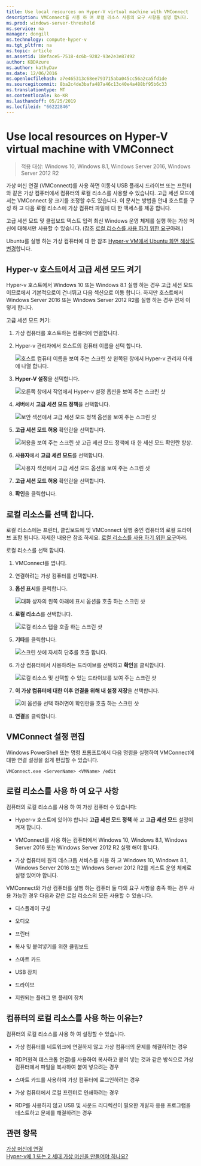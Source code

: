 ```yaml
---
title: Use local resources on Hyper-V virtual machine with VMConnect
description: VMConnect를 사용 하 여 로컬 리소스 사용의 요구 사항을 설명 합니다.
ms.prod: windows-server-threshold
ms.service: na
manager: dongill
ms.technology: compute-hyper-v
ms.tgt_pltfrm: na
ms.topic: article
ms.assetid: 18eface5-7518-4c6b-9282-93e2e3e87492
author: KBDAzure
ms.author: kathyDav
ms.date: 12/06/2016
ms.openlocfilehash: a7e465313c68ee793715aba045cc56a2ca5fd1de
ms.sourcegitcommit: 8ba2c4de3bafa487a46c13c40e4a488bf95b6c33
ms.translationtype: MT
ms.contentlocale: ko-KR
ms.lasthandoff: 05/25/2019
ms.locfileid: "66222846"
---
```

# <a name="use-local-resources-on-hyper-v-virtual-machine-with-vmconnect"></a>Use local resources on Hyper-V virtual machine with VMConnect

>적용 대상: Windows 10, Windows 8.1, Windows Server 2016, Windows Server 2012 R2

가상 머신 연결 (VMConnect)를 사용 하면 이동식 USB 플래시 드라이브 또는 프린터와 같은 가상 컴퓨터에서 컴퓨터의 로컬 리소스를 사용할 수 있습니다. 고급 세션 모드에서는 VMConnect 창 크기를 조정할 수도 있습니다. 이 문서는 방법을 안내 호스트를 구성 하 고 다음 로컬 리소스에 가상 컴퓨터 파일에 대 한 액세스를 제공 합니다.

고급 세션 모드 및 클립보드 텍스트 입력 최신 Windows 운영 체제를 실행 하는 가상 머신에 대해서만 사용할 수 있습니다. \(참조 [로컬 리소스를 사용 하기 위한 요구](#requirements-for-using-local-resources)아래.\) 

Ubuntu를 실행 하는 가상 컴퓨터에 대 한 참조 [Hyper-v VM에서 Ubuntu 화면 해상도 변경](https://blogs.msdn.microsoft.com/virtual_pc_guy/2014/09/19/changing-ubuntu-screen-resolution-in-a-hyper-v-vm/)합니다. 
  
## <a name="turn-on-enhanced-session-mode-on-a-hyper-v-host"></a>Hyper-v 호스트에서 고급 세션 모드 켜기  
Hyper-v 호스트에서 Windows 10 또는 Windows 8.1 실행 하는 경우 고급 세션 모드 이므로에서 기본적으로이 건너뛰고 다음 섹션으로 이동 합니다. 하지만 호스트에서 Windows Server 2016 또는 Windows Server 2012 R2를 실행 하는 경우 먼저 이렇게 합니다. 
  
고급 세션 모드 켜기:

1.  가상 컴퓨터를 호스트하는 컴퓨터에 연결합니다.  
  
2.  Hyper-v 관리자에서 호스트의 컴퓨터 이름을 선택 합니다.  
  
    ![호스트 컴퓨터 이름을 보여 주는 스크린 샷 왼쪽된 창에서 Hyper-v 관리자 아래에 나열 합니다.](media/Hyper-V-HyperVManager-HostNameSelected.png)  
  
3.  **Hyper-V 설정**을 선택합니다.  
  
    ![오른쪽 창에서 작업에서 Hyper-v 설정 옵션을 보여 주는 스크린 샷](media/HyperV-ActionsHyperVSettings.png)  
  
4.  **서버**에서 **고급 세션 모드 정책**을 선택합니다.  
  
    ![보안 섹션에서 고급 세션 모드 정책 옵션을 보여 주는 스크린 샷](media/Hyper-V-Settings-ServerEnhancedSessionModePolicy.png)  
  
5.  **고급 세션 모드 허용** 확인란을 선택합니다.  
  
    ![허용을 보여 주는 스크린 샷 고급 세션 모드 정책에 대 한 세션 모드 확인란 향상.](media/Hyper-V-Settings-EnhancedSessionModePolicyCheckBox.png)  
  
6.  **사용자**에서 **고급 세션 모드**를 선택합니다.  
  
    ![사용자 섹션에서 고급 세션 모드 옵션을 보여 주는 스크린 샷 ](media/Hyper-V-Settings-UserEnhancedSessionMode.png)  
  
7.  **고급 세션 모드 허용** 확인란을 선택합니다.  
  
8.  **확인**을 클릭합니다.  
  
## <a name="choose-a-local-resource"></a>로컬 리소스를 선택 합니다.

로컬 리소스에는 프린터, 클립보드에 및 VMConnect 실행 중인 컴퓨터의 로컬 드라이브 포함 됩니다. 자세한 내용은 참조 하세요. [로컬 리소스를 사용 하기 위한 요구](#requirements-for-using-local-resources)아래.  
  
로컬 리소스를 선택 합니다.
  
1.  VMConnect를 엽니다.  
  
2.  연결하려는 가상 컴퓨터를 선택합니다.  
  
3.  **옵션 표시**를 클릭합니다.  
  
    ![대화 상자의 왼쪽 아래에 표시 옵션을 호출 하는 스크린 샷](media/HyperV-VMConnect-DisplayConfig.png)  
  
4.  **로컬 리소스**를 선택합니다.  
  
    ![로컬 리소스 탭을 호출 하는 스크린 샷](media/HyperV-VMConnect-DisplayConfig-LocalResources.png)  
  
5.  **기타**를 클릭합니다.  
  
    ![스크린 샷에 자세히 단추를 호출 합니다.](media/HyperV-VMConnect-DisplayConfig-LocalResourcesMore.png)  
  
6.  가상 컴퓨터에서 사용하려는 드라이브를 선택하고 **확인**을 클릭합니다.  
  
    ![로컬 리소스 및 선택할 수 있는 드라이브를 보여 주는 스크린 샷](media/HyperV-VMConnect-Settings-LocalResourcesDrives.png)  
  
7.  **이 가상 컴퓨터에 대한 이후 연결을 위해 내 설정 저장**을 선택합니다.  
  
    ![이 옵션을 선택 하려면이 확인란을 호출 하는 스크린 샷](media/HyperV-VMConnect-SaveSettings.png)  
  
8.  **연결**을 클릭합니다.  
  
## <a name="edit-vmconnect-settings"></a>VMConnect 설정 편집

Windows PowerShell 또는 명령 프롬프트에서 다음 명령을 실행하여 VMConnect에 대한 연결 설정을 쉽게 편집할 수 있습니다.  
  
`VMConnect.exe <ServerName> <VMName> /edit`  
  
## <a name="requirements-for-using-local-resources"></a>로컬 리소스를 사용 하 여 요구 사항

컴퓨터의 로컬 리소스를 사용 하 여 가상 컴퓨터 수 있습니다:  
  
-   Hyper-v 호스트에 있어야 합니다 **고급 세션 모드 정책** 하 고 **고급 세션 모드** 설정이 켜져 합니다.  
  
-   VMConnect를 사용 하는 컴퓨터에서 Windows 10, Windows 8.1, Windows Server 2016 또는 Windows Server 2012 R2 실행 해야 합니다.  
  
-   가상 컴퓨터에 원격 데스크톱 서비스를 사용 하 고 Windows 10, Windows 8.1, Windows Server 2016 또는 Windows Server 2012 R2를 게스트 운영 체제로 실행 있어야 합니다.  
  
VMConnect와 가상 컴퓨터를 실행 하는 컴퓨터 둘 다의 요구 사항을 충족 하는 경우 사용 가능한 경우 다음과 같은 로컬 리소스의 모든 사용할 수 있습니다.  
  
-   디스플레이 구성  
  
-   오디오
  
-   프린터  
  
-   복사 및 붙여넣기를 위한 클립보드  
  
-   스마트 카드  
  
-   USB 장치  
  
-   드라이브  
  
-   지원되는 플러그 앤 플레이 장치  
  
## <a name="why-use-a-computers-local-resources"></a>컴퓨터의 로컬 리소스를 사용 하는 이유는?
컴퓨터의 로컬 리소스를 사용 하 여 설정할 수 있습니다.  
  
-   가상 컴퓨터를 네트워크에 연결하지 않고 가상 컴퓨터의 문제를 해결하려는 경우  
  
-   RDP(원격 데스크톱 연결)를 사용하여 복사하고 붙여 넣는 것과 같은 방식으로 가상 컴퓨터에서 파일을 복사하여 붙여 넣으려는 경우  
  
-   스마트 카드를 사용하여 가상 컴퓨터에 로그인하려는 경우  
  
-   가상 컴퓨터에서 로컬 프린터로 인쇄하려는 경우  
  
-   RDP를 사용하지 않고 USB 및 사운드 리디렉션이 필요한 개발자 응용 프로그램을 테스트하고 문제를 해결하려는 경우  
  
## <a name="see-also"></a>관련 항목  
[가상 머신에 연결](https://technet.microsoft.com/library/cc742407.aspx)  
[Hyper-v에 1 또는 2 세대 가상 머신을 만들어야 하나요?](../plan/Should-I-create-a-generation-1-or-2-virtual-machine-in-Hyper-V.md)



